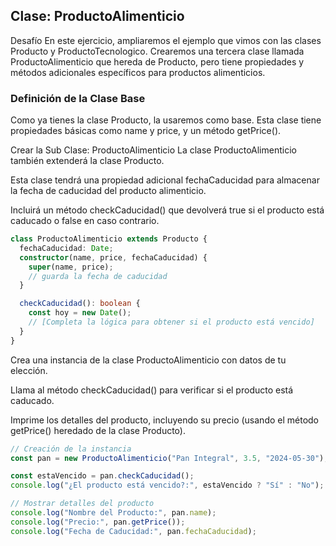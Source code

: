 ## Clase: ProductoAlimenticio

Desafío
En este ejercicio, ampliaremos el ejemplo que vimos con las clases Producto y ProductoTecnologico. Crearemos una tercera clase llamada ProductoAlimenticio que hereda de Producto, pero tiene propiedades y métodos adicionales específicos para productos alimenticios.

### Definición de la Clase Base

Como ya tienes la clase Producto, la usaremos como base. Esta clase tiene propiedades básicas como name y price, y un método getPrice().

Crear la Sub Clase: ProductoAlimenticio
La clase ProductoAlimenticio también extenderá la clase Producto.

Esta clase tendrá una propiedad adicional fechaCaducidad para almacenar la fecha de caducidad del producto alimenticio.

Incluirá un método checkCaducidad() que devolverá true si el producto está caducado o false en caso contrario.

```ts
class ProductoAlimenticio extends Producto {
  fechaCaducidad: Date;
  constructor(name, price, fechaCaducidad) {
    super(name, price);
    // guarda la fecha de caducidad
  }

  checkCaducidad(): boolean {
    const hoy = new Date();
    // [Completa la lógica para obtener si el producto está vencido]
  }
}
```

Crea una instancia de la clase ProductoAlimenticio con datos de tu elección.

Llama al método checkCaducidad() para verificar si el producto está caducado.

Imprime los detalles del producto, incluyendo su precio (usando el método getPrice() heredado de la clase Producto).

```ts
// Creación de la instancia
const pan = new ProductoAlimenticio("Pan Integral", 3.5, "2024-05-30");

const estaVencido = pan.checkCaducidad();
console.log("¿El producto está vencido?:", estaVencido ? "Sí" : "No");

// Mostrar detalles del producto
console.log("Nombre del Producto:", pan.name);
console.log("Precio:", pan.getPrice());
console.log("Fecha de Caducidad:", pan.fechaCaducidad);
```
